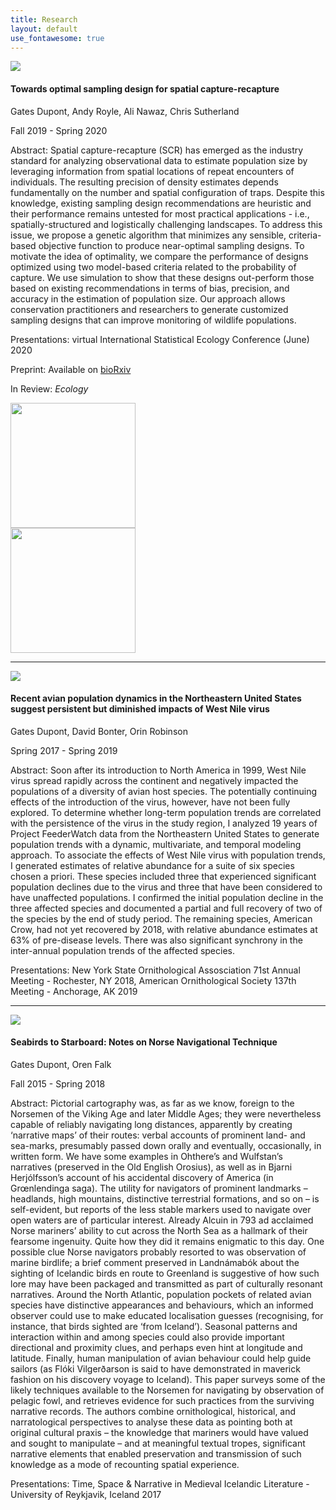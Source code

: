 ```yaml
---
title: Research
layout: default
use_fontawesome: true
---
```


<!-- Research -->

<div class="row content-row">
<div class="col-12 col-sm-4 image-wrapper">
    <div class="row">
        <div class="col-8">
            <img src="{{ site.baseurl }}images/thumbnails/thumbnail_scrdesign.jpg">
        </div>
        <div class="col-4">
            <div data-badge-details="right" data-badge-type="donut" data-doi="10.1101/2020.04.16.045740" class="altmetric-embed"></div>
        </div>
    </div>
</div>
<div class="col-12 col-sm-8">
    <h4>Towards optimal sampling design for spatial capture-recapture</h4>
    <p>Gates Dupont, Andy Royle, Ali Nawaz, Chris Sutherland</p>
    <p class="italic">Fall 2019 - Spring 2020</p>
    <p><span class="bold">Abstract:</span> Spatial capture-recapture (SCR) has emerged as the industry standard for analyzing observational data to estimate population size by leveraging information from spatial locations of repeat encounters of individuals. The resulting precision of density estimates depends fundamentally on the number and spatial configuration of traps. Despite this knowledge, existing sampling design recommendations are heuristic and their performance remains untested for most practical applications - i.e., spatially-structured and logistically challenging landscapes. To address this issue, we propose a genetic algorithm that minimizes any sensible, criteria-based objective function to produce near-optimal sampling designs. To motivate the idea of optimality, we compare the performance of designs optimized using two model-based criteria related to the probability of capture. We use simulation to show that these designs out-perform those based on existing recommendations in terms of bias, precision, and accuracy in the estimation of population size. Our approach allows conservation practitioners and researchers to generate customized sampling designs that can improve monitoring of wildlife populations.</p>
    <p><span class="bold">Presentations:</span> virtual International Statistical Ecology Conference (June) 2020</p>
    <p><span class="bold">Preprint:</span> Available on <a href="https://www.biorxiv.org/content/10.1101/2020.04.16.045740v2">bioRxiv</a></p>
    <p><span class="bold">In Review:</span> <i>Ecology</i></p>
    <div class="row justify-content-md-center">
      <div>
        <a href = "https://www.panthera.org/cat/snow-leopard" target="_blank">
          <img src="{{ site.baseurl }}/images/collabs/panthera_tight.png" width="200px">
        </a>
      </div>
      <div>
        <a href = "http://slf.org.pk/" target="_blank">
          <img src="{{ site.baseurl }}/images/collabs/slf_logo_tight.jpg" width="200px">
        </a>
      </div>
    </div>
  
</div>
</div>
<hr>

<div class="row content-row">
<div class="col-12 col-sm-4 image-wrapper">
    <img src="{{ site.baseurl }}/attachments/dupont_wnv_poster.png">
</div>
<div class="col-12 col-sm-8">
    <h4>Recent avian population dynamics in the Northeastern United States suggest persistent but diminished impacts of West Nile virus</h4>
    <p>Gates Dupont, David Bonter, Orin Robinson</p>
    <p class="italic">Spring 2017 - Spring 2019</p>
    <p><span class="bold">Abstract:</span> Soon after its introduction to North America in 1999, West Nile virus spread rapidly across the continent and negatively impacted the populations of a diversity of avian host species. The potentially continuing effects of the introduction of the virus, however, have not been fully explored. To determine whether long-term population trends are correlated with the persistence of the virus in the study region, I analyzed 19 years of Project FeederWatch data from the Northeastern United States to generate population trends with a dynamic, multivariate, and temporal modeling approach. To associate the effects of West Nile virus with population trends, I generated estimates of relative abundance for a suite of six species chosen a priori. These species included three that experienced significant population declines due to the virus and three that have been considered to have unaffected populations. I confirmed the initial population decline in the three affected species and documented a partial and full recovery of two of the species by the end of study period. The remaining species, American Crow, had not yet recovered by 2018, with relative abundance estimates at 63% of pre-disease levels. There was also significant synchrony in the inter-annual population trends of the affected species.</p>
    <p><span class="bold">Presentations:</span> New York State Ornithological Assosciation 71st Annual Meeting - Rochester, NY 2018, American Ornithological Society 137th Meeting - Anchorage, AK 2019</p>
</div>
</div>
<hr>

<div class="row content-row">
<div class="col-12 col-sm-4 image-wrapper">
    <img src="{{ site.baseurl }}/images/fulmar.jpg">
</div>
<div class="col-12 col-sm-8">
    <h4>Seabirds to Starboard: Notes on Norse Navigational Technique</h4>
    <p>Gates Dupont, Oren Falk</p>
    <p class="italic">Fall 2015 - Spring 2018</p>
    <p><span class="bold">Abstract:</span> Pictorial cartography was, as far as we know, foreign to the Norsemen of the Viking Age and later Middle Ages; they were nevertheless capable of reliably navigating long distances, apparently by creating ‘narrative maps’ of their routes: verbal accounts of prominent land- and sea-marks, presumably passed down orally and eventually, occasionally, in written form. We have some examples in Ohthere’s and Wulfstan’s narratives (preserved in the Old English Orosius), as well as in Bjarni Herjólfsson’s account of his accidental discovery of America (in Grœnlendinga saga). The utility for navigators of prominent landmarks – headlands, high mountains, distinctive terrestrial formations, and so on – is self-evident, but reports of the less stable markers used to navigate over open waters are of particular interest. Already Alcuin in 793 ad acclaimed Norse mariners’ ability to cut across the North Sea as a hallmark of their fearsome ingenuity. Quite how they did it remains enigmatic to this day. One possible clue Norse navigators probably resorted to was observation of marine birdlife; a brief comment preserved in Landnámabók about the sighting of Icelandic birds en route to Greenland is suggestive of how such lore may have been packaged and transmitted as part of culturally resonant narratives. Around the North Atlantic, population pockets of related avian species have distinctive appearances and behaviours, which an informed observer could use to make educated localisation guesses (recognising, for instance, that birds sighted are ‘from Iceland’). Seasonal patterns and interaction within and among species could also provide important directional and proximity clues, and perhaps even hint at longitude and latitude. Finally, human manipulation of avian behaviour could help guide sailors (as Flóki Vilgerðarson is said to have demonstrated in maverick fashion on his discovery voyage to Iceland). This paper surveys some of the likely techniques available to the Norsemen for navigating by observation of pelagic fowl, and retrieves evidence for such practices from the surviving narrative records. The authors combine ornithological, historical, and narratological perspectives to analyse these data as pointing both at original cultural praxis – the knowledge that mariners would have valued and sought to manipulate – and at meaningful textual tropes, significant narrative elements that enabled preservation and transmission of such knowledge as a mode of recounting spatial experience.</p>
    <p><span class="bold">Presentations:</span> Time, Space & Narrative in Medieval Icelandic Literature - University of Reykjavik, Iceland 2017</p>
</div>
</div>

<!--- FOR ALTMETRICS --->
<script type='text/javascript' src='https://d1bxh8uas1mnw7.cloudfront.net/assets/embed.js'></script>

